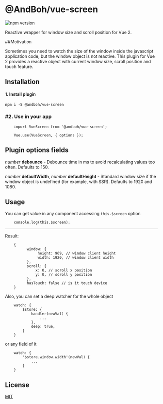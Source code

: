 # @AndBoh/vue-screen
[![npm version](https://badge.fury.io/js/@andboh%2Fvue-screen.svg)](https://badge.fury.io/js/@andboh%2Fvue-screen)

Reactive wrapper for window size and scroll position for Vue 2.

##Motivation

Sometimes you need to watch the size of the window inside the javascript application code,
but the window object is not reactive. This plugin for Vue 2 provides a reactive object with current
window size, scroll position and touch feature.

## Installation
#### 1. Install plugin


    npm i -S @andboh/vue-screen

### #2. Use in your app

        import VueScreen from '@andboh/vue-screen';

        Vue.use(VueScreen, { options });

## Plugin options fields
*number* **debounce** - Debounce time in ms to avoid recalculating values too often. Defaults to 150.

*number* **defaultWidth**, *number* **defaultHeight** - Standard window size if the window object
is undefined (for example, with SSR). Defaults to 1920 and 1080.

## Usage
You can get value in any component accessing `this.$screen` option 

        console.log(this.$screen);

---
Result:

        {
              window: {
                   height: 969, // window client height
                   width: 1920, // window client width
              },
              scroll: {
                  x: 0, // scroll x position
                  y: 0, // scroll y position
              },
              hasTouch: false // is it touch device
        }

Also, you can set a deep watcher for the whole object

        watch: {
            $store: {
                handler(newVal) {
                    ...
                },
                deep: true,
            }
        }

or any field of it

        watch: {
            '$store.window.width'(newVal) {
                ...
            }
        }

## License
[MIT](https://github.com/AndBoh/vue-screen/blob/main/LICENSE)
